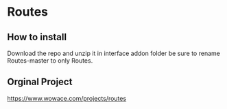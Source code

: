 # Routes

## How to install
Download the repo and unzip it in interface addon folder be sure to rename Routes-master to only Routes.

## Orginal Project
https://www.wowace.com/projects/routes
